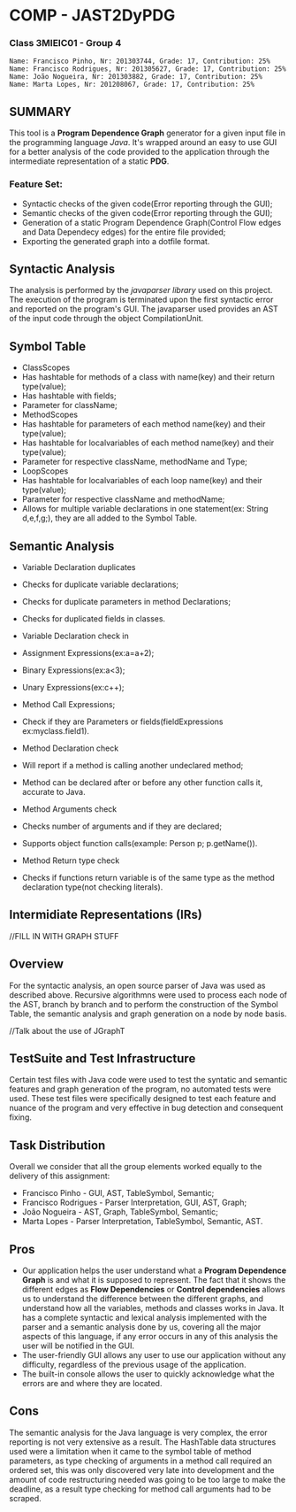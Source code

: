 # COMP - JAST2DyPDG

### Class 3MIEIC01 - Group 4
    Name: Francisco Pinho, Nr: 201303744, Grade: 17, Contribution: 25%
    Name: Francisco Rodrigues, Nr: 201305627, Grade: 17, Contribution: 25%
    Name: João Nogueira, Nr: 201303882, Grade: 17, Contribution: 25%
    Name: Marta Lopes, Nr: 201208067, Grade: 17, Contribution: 25%

## SUMMARY

This tool is a **Program Dependence Graph** generator for a given input file in the programming language _Java_. 
It's wrapped around an easy to use GUI for a better analysis of the code provided to the application through the intermediate representation of a static **PDG**.

### Feature Set:

* Syntactic checks of the given code(Error reporting through the GUI);
* Semantic checks of the given code(Error reporting through the GUI);
* Generation of a static Program Dependence Graph(Control Flow edges and Data Dependecy edges) for the entire file provided;
* Exporting the generated graph into a dotfile format.

## Syntactic Analysis

The analysis is performed by the _javaparser library_ used on this project. The execution of the program is terminated upon
the first syntactic error and reported on the program's GUI. 
The javaparser used provides an AST of the input code through the object CompilationUnit.

## Symbol Table

* ClassScopes	
 * Has hashtable for methods of a class with name(key) and their return type(value);
 * Has hashtable with fields;
 * Parameter for className;
* MethodScopes
 * Has hashtable for parameters of each method name(key) and their type(value);
 * Has hashtable for localvariables of each method name(key) and their type(value);
 * Parameter for respective className, methodName and Type;
* LoopScopes
 * Has hashtable for localvariables of each loop name(key) and their type(value);
 * Parameter for respective className and methodName;
* Allows for multiple variable declarations in one statement(ex: String d,e,f,g;), they are all added to the Symbol Table.

## Semantic Analysis

* Variable Declaration duplicates
 * Checks for duplicate variable declarations;
 * Checks for duplicate parameters in method Declarations;
 * Checks for duplicated fields in classes.

* Variable Declaration check in
 * Assignment Expressions(ex:a=a+2);
 * Binary Expressions(ex:a<3);
 * Unary Expressions(ex:c++);
 * Method Call Expressions;
 * Check if they are Parameters or fields(fieldExpressions ex:myclass.field1).

* Method Declaration check
 * Will report if a method is calling another undeclared method;
 * Method can be declared after or before any other function calls it, accurate to Java.

* Method Arguments check
 * Checks number of arguments and  if they are declared;
 * Supports object function calls(example: Person p; p.getName()).

* Method Return type check
 * Checks if functions return variable is of the same type as the method declaration type(not checking literals).

## Intermidiate Representations (IRs)

//FILL IN WITH GRAPH STUFF

## Overview

For the syntactic analysis, an open source parser of Java was used as described above.
Recursive algorithmns were used to process each node of the AST, branch by branch and to perform the construction of the Symbol Table, the semantic analysis and graph generation on a node by node basis.

//Talk about the use of JGraphT

## TestSuite and Test Infrastructure

Certain test files with Java code were used to test the syntatic and semantic features and graph generation of the program, no automated tests were used.
These test files were specifically designed to test each feature and nuance of the program and very effective in bug detection and consequent fixing.

## Task Distribution

Overall we consider that all the group elements worked equally to the delivery of this assignment:

* Francisco Pinho - GUI, AST, TableSymbol, Semantic;
* Francisco Rodrigues - Parser Interpretation, GUI, AST, Graph;
* João Nogueira - AST, Graph, TableSymbol, Semantic;
* Marta Lopes - Parser Interpretation, TableSymbol, Semantic, AST.

## Pros

* Our application helps the user understand what a **Program Dependence Graph** is and what it is supposed to represent. The fact that it shows the different edges as **Flow Dependencies** or **Control dependencies** allows us to understand the difference between the different graphs, and understand how all the variables, methods and classes works in Java. It has a complete syntactic and lexical analysis implemented with the parser and a semantic analysis done by us, covering all the major aspects of this language, if any error occurs in any of this analysis the user will be notified in the GUI.
* The user-friendly GUI allows any user to use our application without any difficulty, regardless of the previous usage of the application.
* The built-in console allows the user to quickly acknowledge what the errors are and where they are located.

## Cons

The semantic analysis for the Java language is very complex, the error reporting is not very extensive as a result. The HashTable data structures used were a limitation when it came to the symbol table of method parameters, as type checking of arguments in a method call required an ordered set, this was only discovered very late into development and the amount of code restructuring needed was going to be too large to make the deadline, as a result type checking for method call arguments had to be scraped. 
